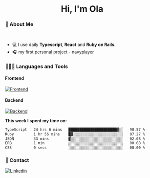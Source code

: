 <h1 align="center">Hi, I'm Ola</h1>

### 💅 About Me

<br/>

- 💻 I use daily **Typescript**, **React** and **Ruby on Rails**.
- 🎧 my first personal project - [navyplayer](https://navyplayer.netlify.app/)

### 👩🏻‍💻 Languages and Tools

#### Frontend

[![Frontend](https://skillicons.dev/icons?i=react,nextjs,ts,js,html,css,scss,tailwind)](https://skillicons.dev)

#### Backend
[![Backend](https://skillicons.dev/icons?i=nodejs,express,nestjs,rails,graphql)](https://skillicons.dev)

**This week I spent my time on:**

<!--START_SECTION:waka-->

```txt
TypeScript   24 hrs 6 mins   ██████████████████████▓░░   90.57 %
Ruby         1 hr 56 mins    █▓░░░░░░░░░░░░░░░░░░░░░░░   07.27 %
JSON         33 mins         ▓░░░░░░░░░░░░░░░░░░░░░░░░   02.08 %
ERB          1 min           ░░░░░░░░░░░░░░░░░░░░░░░░░   00.08 %
CSS          0 secs          ░░░░░░░░░░░░░░░░░░░░░░░░░   00.00 %
```

<!--END_SECTION:waka-->

### 📨 Contact
  
[![Linkedin](https://skillicons.dev/icons?i=linkedin)](https://linkedin.com/in/aleksandra-kamińska)
